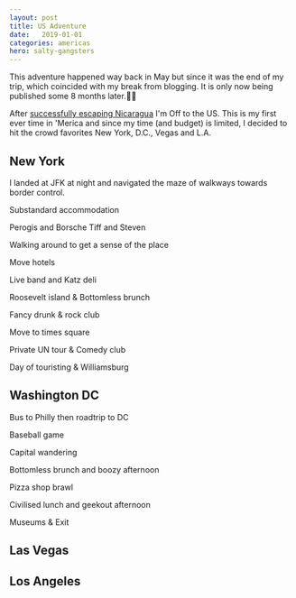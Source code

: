 ```yaml
---
layout: post
title: US Adventure
date:   2019-01-01
categories: americas
hero: salty-gangsters
---
```

This adventure happened way back in May but since it was the end of my trip, which coincided with my break from blogging. It is only now being published some 8 months later.🤷‍♀️

After [successfully escaping Nicaragua](/americas/2018/05/done_not_done_more_tequila_and_rum) I'm Off to the US. This is my first ever time in 'Merica and since my time (and budget) is limited, I decided to hit the crowd favorites New York, D.C., Vegas and L.A.

## New York

I landed at JFK at night and navigated the maze of walkways towards border control.

Substandard accommodation

Perogis and Borsche Tiff and Steven

Walking around to get a sense of the place

Move hotels

Live band and Katz deli

Roosevelt island & Bottomless brunch

Fancy drunk & rock club

Move to times square

Private UN tour & Comedy club

Day of touristing & Williamsburg

## Washington DC

Bus to Philly then roadtrip to DC

Baseball game

Capital wandering

Bottomless brunch and boozy afternoon

Pizza shop brawl

Civilised lunch and geekout afternoon

Museums & Exit

## Las Vegas


## Los Angeles

